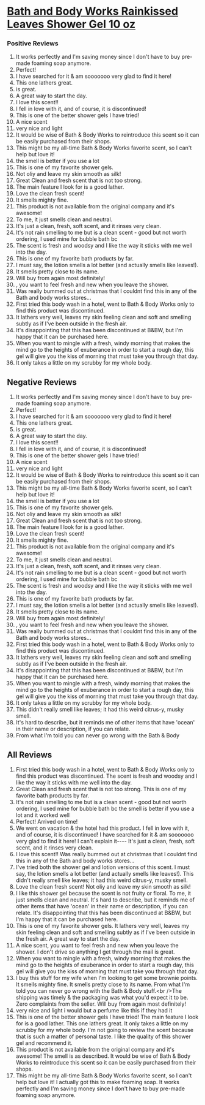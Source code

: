 # [Bath and Body Works Rainkissed Leaves Shower Gel 10 oz](https://products.checkmycream.com/products/Bath-and-Body-Works-Rainkissed-Leaves-Shower-Gel-10-oz.html)

### Positive Reviews

<ol>
      <li>It works perfectly and I&#x27;m saving money since I don&#x27;t have to buy pre-made foaming soap anymore.</li>
      <li>Perfect!</li>
      <li>I have searched for it &amp; am sooooooo very glad to find it here!</li>
      <li>This one lathers great.  </li>
      <li>is great.</li>
      <li>A great way to start the day.</li>
      <li>I love this scent!!</li>
      <li>I fell in love with it, and of course, it is discontinued!</li>
      <li>This is one of the better shower gels I have tried!  </li>
      <li>A nice scent</li>
      <li>very nice and light  </li>
      <li>It would be wise of Bath &amp; Body Works to reintroduce this scent so it can be easily purchased from their shops.</li>
      <li>This might be my all-time Bath &amp; Body Works favorite scent, so I can&#x27;t help but love it!  </li>
      <li>the smell is better if you use a lot</li>
      <li>This is one of my favorite shower gels.  </li>
      <li>Not oliy and leave my skin smooth as silk!</li>
      <li>Great Clean and fresh scent that is not too strong.  </li>
      <li>The main feature I look for is a good lather.  </li>
      <li>Love the clean fresh scent!  </li>
      <li>It smells mighty fine.  </li>
      <li>This product is not available from the original company and it&#x27;s awesome!  </li>
      <li>To me, it just smells clean and neutral.</li>
      <li>It&#x27;s just a clean, fresh, soft scent, and it rinses very clean.</li>
      <li>It&#x27;s not rain smelling to me but is a clean scent - good but not worth ordering, I used mine for bubble bath bc</li>
      <li>The scent is fresh and woodsy and I like the way it sticks with me well into the day.</li>
      <li>This is one of my favorite bath products by far.</li>
      <li>I must say, the lotion smells a lot better (and actually smells like leaves!).</li>
      <li>It smells pretty close to its name.  </li>
      <li>Will buy from again most definitely!</li>
      <li>, you want to feel fresh and new when you leave the shower.</li>
      <li>Was really bummed out at christmas that I couldnt find this in any of the Bath and body works stores...</li>
      <li>First tried this body wash in a hotel, went to Bath &amp; Body Works only to find this product was discontinued.</li>
      <li>It lathers very well, leaves my skin feeling clean and soft and smelling subtly as if I&#x27;ve been outside in the fresh air.  </li>
      <li>It&#x27;s disappointing that this has been discontinued at B&amp;BW, but I&#x27;m happy that it can be purchased here.</li>
      <li>When you want to mingle with a  fresh, windy morning that makes the mind go to the heights of exuberance in order to start a rough day, this gel will give you the kiss of morning that must take you through that day.</li>
      <li>It only takes a little on my scrubby for my whole body.  </li>
</ol>


<h2>Negative Reviews</h2>
<ol>
<li> It works perfectly and I&#x27;m saving money since I don&#x27;t have to buy pre-made foaming soap anymore.</li>
<li> Perfect!</li>
<li> I have searched for it &amp; am sooooooo very glad to find it here!</li>
<li> This one lathers great.  </li>
<li> is great.</li>
<li> A great way to start the day.</li>
<li> I love this scent!!</li>
<li> I fell in love with it, and of course, it is discontinued!</li>
<li> This is one of the better shower gels I have tried!  </li>
<li> A nice scent</li>
<li> very nice and light  </li>
<li> It would be wise of Bath &amp; Body Works to reintroduce this scent so it can be easily purchased from their shops.</li>
<li> This might be my all-time Bath &amp; Body Works favorite scent, so I can&#x27;t help but love it!  </li>
<li> the smell is better if you use a lot</li>
<li> This is one of my favorite shower gels.  </li>
<li> Not oliy and leave my skin smooth as silk!</li>
<li> Great Clean and fresh scent that is not too strong.  </li>
<li> The main feature I look for is a good lather.  </li>
<li> Love the clean fresh scent!  </li>
<li> It smells mighty fine.  </li>
<li> This product is not available from the original company and it&#x27;s awesome!  </li>
<li> To me, it just smells clean and neutral.</li>
<li> It&#x27;s just a clean, fresh, soft scent, and it rinses very clean.</li>
<li> It&#x27;s not rain smelling to me but is a clean scent - good but not worth ordering, I used mine for bubble bath bc</li>
<li> The scent is fresh and woodsy and I like the way it sticks with me well into the day.</li>
<li> This is one of my favorite bath products by far.</li>
<li> I must say, the lotion smells a lot better (and actually smells like leaves!).</li>
<li> It smells pretty close to its name.  </li>
<li> Will buy from again most definitely!</li>
<li> , you want to feel fresh and new when you leave the shower.</li>
<li> Was really bummed out at christmas that I couldnt find this in any of the Bath and body works stores...</li>
<li> First tried this body wash in a hotel, went to Bath &amp; Body Works only to find this product was discontinued.</li>
<li> It lathers very well, leaves my skin feeling clean and soft and smelling subtly as if I&#x27;ve been outside in the fresh air.  </li>
<li> It&#x27;s disappointing that this has been discontinued at B&amp;BW, but I&#x27;m happy that it can be purchased here.</li>
<li> When you want to mingle with a  fresh, windy morning that makes the mind go to the heights of exuberance in order to start a rough day, this gel will give you the kiss of morning that must take you through that day.</li>
<li> It only takes a little on my scrubby for my whole body.  </li>
<li> This didn&#x27;t really smell like leaves; it had this weird citrus-y, musky smell.</li>
<li> It&#x27;s hard to describe, but it reminds me of other items that have &#x27;ocean&#x27; in their name or description, if you can relate.</li>
<li> From what I&#x27;m told you can never go wrong with the Bath &amp; Body</li>
</ol>

<h2>All Reviews</h2>

<ol>
    <li> First tried this body wash in a hotel, went to Bath &amp; Body Works only to find this product was discontinued. The scent is fresh and woodsy and I like the way it sticks with me well into the day.</li>
    <li> Great Clean and fresh scent that is not too strong.  This is one of my favorite bath products by far.</li>
    <li> It&#x27;s not rain smelling to me but is a clean scent - good but not worth ordering, I used mine for bubble bath bc the smell is better if you use a lot and it worked well</li>
    <li> Perfect! Arrived on time!</li>
    <li> We went on vacation &amp; the hotel had this product. I fell in love with it, and of course, it is discontinued! I have searched for it &amp; am sooooooo very glad to find it here! I can&#x27;t explain it---- It&#x27;s just a clean, fresh, soft scent, and it rinses very clean.</li>
    <li> I love this scent!! Was really bummed out at christmas that I couldnt find this in any of the Bath and body works stores...</li>
    <li> I&#x27;ve tried both the shower gel and lotion versions of this scent. I must say, the lotion smells a lot better (and actually smells like leaves!). This didn&#x27;t really smell like leaves; it had this weird citrus-y, musky smell.</li>
    <li> Love the clean fresh scent!  Not oliy and leave my skin smooth as silk!</li>
    <li> I like this shower gel because the scent is not fruity or floral. To me, it just smells clean and neutral. It&#x27;s hard to describe, but it reminds me of other items that have &#x27;ocean&#x27; in their name or description, if you can relate. It&#x27;s disappointing that this has been discontinued at B&amp;BW, but I&#x27;m happy that it can be purchased here.</li>
    <li> This is one of my favorite shower gels.  It lathers very well, leaves my skin feeling clean and soft and smelling subtly as if I&#x27;ve been outside in the fresh air.  A great way to start the day.</li>
    <li> A nice scent, you want to feel fresh and new when you leave the shower. I don&#x27;t drive so anything I get through the mail is great.</li>
    <li> When you want to mingle with a  fresh, windy morning that makes the mind go to the heights of exuberance in order to start a rough day, this gel will give you the kiss of morning that must take you through that day.</li>
    <li> I buy this stuff for my wife when I&#x27;m looking to get some brownie points.  It smells mighty fine.  It smells pretty close to its name.  From what I&#x27;m told you can never go wrong with the Bath &amp; Body stuff.&lt;br /&gt;The shipping was timely &amp; the packaging was what you&#x27;d expect it to be.  Zero complaints from the seller.  Will buy from again most definitely!</li>
    <li> very nice and light  i would but a perfume like this if they had it</li>
    <li> This is one of the better shower gels I have tried!  The main feature I look for is a good lather.  This one lathers great.  It only takes a little on my scrubby for my whole body.  I&#x27;m not going to review the scent because that is such a matter of personal taste.  I like the quality of this shower gel and recommend it.</li>
    <li> This product is not available from the original company and it&#x27;s awesome!  The smell is as described.  It would be wise of Bath &amp; Body Works to reintroduce this scent so it can be easily purchased from their shops.</li>
    <li> This might be my all-time Bath &amp; Body Works favorite scent, so I can&#x27;t help but love it!  I actually got this to make foaming soap.  It works perfectly and I&#x27;m saving money since I don&#x27;t have to buy pre-made foaming soap anymore.</li>
</ol>




